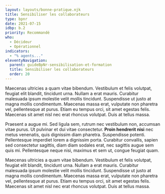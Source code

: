 ```yaml
---
layout: layouts/bonne-pratique.njk
title: Sensibiliser les collaborateurs
type: bpnr
date: 2021-07-15
idbp: b.2
priority: Recommandé
who:
  - Décideur
  - Opérationnel
indicators:
  - "% agents..."
eleventyNavigation:
  parent: guideBpNr-sensibilisation-et-formation
  title: Sensibiliser les collaborateurs
  order: 20
---
```


Maecenas ultricies a quam vitae bibendum. Vestibulum et felis volutpat, feugiat elit blandit, tincidunt urna. Nullam a erat mauris. Curabitur malesuada ipsum molestie velit mollis tincidunt. Suspendisse ut justo at magna mollis condimentum. Maecenas massa erat, vulputate non pharetra vel, pellentesque at purus. Etiam eu tempus orci, sit amet egestas felis. Maecenas sit amet nisl nec erat rhoncus volutpat. Duis at tellus massa. 

Praesent a augue mi. Sed ligula sem, rutrum nec vestibulum non, accumsan vitae purus. Ut pulvinar et dui vitae consectetur. **Proin hendrerit nisi** nec metus venenatis, quis dignissim diam pharetra. Suspendisse potenti. Pellentesque imperdiet lorem a dignissim porta. Curabitur convallis, sapien sed consectetur sagittis, diam diam sodales erat, nec sagittis augue sem quis mi. Pellentesque neque nisi, maximus et sem ut, congue feugiat quam.

Maecenas ultricies a quam vitae bibendum. Vestibulum et felis volutpat, feugiat elit blandit, tincidunt urna. Nullam a erat mauris. Curabitur malesuada ipsum molestie velit mollis tincidunt. Suspendisse ut justo at magna mollis condimentum. Maecenas massa erat, vulputate non pharetra vel, pellentesque at purus. Etiam eu tempus orci, sit amet egestas felis. Maecenas sit amet nisl nec erat rhoncus volutpat. Duis at tellus massa. 